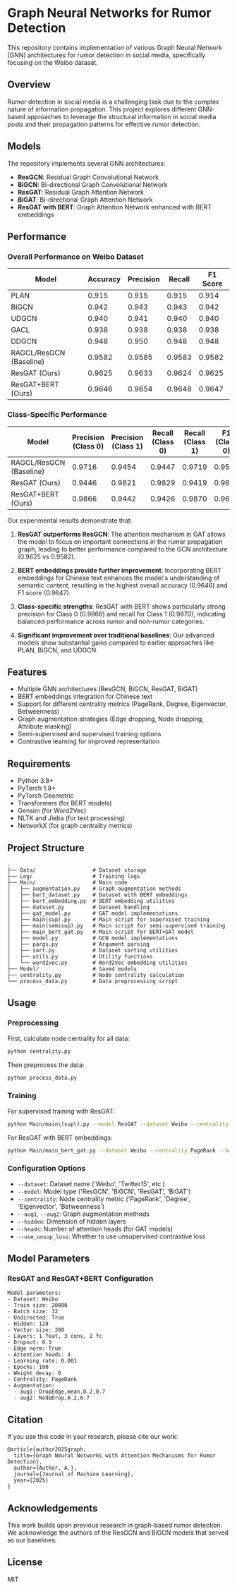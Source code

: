 # Graph Neural Networks for Rumor Detection

This repository contains implementation of various Graph Neural Network (GNN) architectures for rumor detection in social media, specifically focusing on the Weibo dataset.

## Overview

Rumor detection in social media is a challenging task due to the complex nature of information propagation. This project explores different GNN-based approaches to leverage the structural information in social media posts and their propagation patterns for effective rumor detection.

## Models

The repository implements several GNN architectures:

- **ResGCN**: Residual Graph Convolutional Network
- **BiGCN**: Bi-directional Graph Convolutional Network
- **ResGAT**: Residual Graph Attention Network
- **BiGAT**: Bi-directional Graph Attention Network
- **ResGAT with BERT**: Graph Attention Network enhanced with BERT embeddings

## Performance

### Overall Performance on Weibo Dataset

| Model | Accuracy | Precision | Recall | F1 Score |
|-------|----------|-----------|--------|----------|
| PLAN | 0.915 | 0.915 | 0.915 | 0.914 |
| BiGCN | 0.942 | 0.943 | 0.943 | 0.942 |
| UDGCN | 0.940 | 0.941 | 0.940 | 0.940 |
| GACL | 0.938 | 0.938 | 0.938 | 0.938 |
| DDGCN | 0.948 | 0.950 | 0.948 | 0.948 |
| RAGCL/ResGCN (Baseline) | 0.9582 | 0.9585 | 0.9583 | 0.9582 |
| ResGAT (Ours) | 0.9625 | 0.9633 | 0.9624 | 0.9625 |
| ResGAT+BERT (Ours) | 0.9646 | 0.9654 | 0.9648 | 0.9647 |

### Class-Specific Performance

| Model | Precision (Class 0) | Precision (Class 1) | Recall (Class 0) | Recall (Class 1) | F1 (Class 0) | F1 (Class 1) |
|-------|---------------------|---------------------|------------------|------------------|--------------|--------------|
| RAGCL/ResGCN (Baseline) | 0.9716 | 0.9454 | 0.9447 | 0.9719 | 0.9579 | 0.9585 |
| ResGAT (Ours) | 0.9446 | 0.9821 | 0.9829 | 0.9419 | 0.9634 | 0.9616 |
| ResGAT+BERT (Ours) | 0.9866 | 0.9442 | 0.9426 | 0.9870 | 0.9641 | 0.9652 |

Our experimental results demonstrate that:

1. **ResGAT outperforms ResGCN**: The attention mechanism in GAT allows the model to focus on important connections in the rumor propagation graph, leading to better performance compared to the GCN architecture (0.9625 vs 0.9582).

2. **BERT embeddings provide further improvement**: Incorporating BERT embeddings for Chinese text enhances the model's understanding of semantic content, resulting in the highest overall accuracy (0.9646) and F1 score (0.9647).

3. **Class-specific strengths**: ResGAT with BERT shows particularly strong precision for Class 0 (0.9866) and recall for Class 1 (0.9870), indicating balanced performance across rumor and non-rumor categories.

4. **Significant improvement over traditional baselines**: Our advanced models show substantial gains compared to earlier approaches like PLAN, BiGCN, and UDGCN.

## Features

- Multiple GNN architectures (ResGCN, BiGCN, ResGAT, BiGAT)
- BERT embeddings integration for Chinese text
- Support for different centrality metrics (PageRank, Degree, Eigenvector, Betweenness)
- Graph augmentation strategies (Edge dropping, Node dropping, Attribute masking)
- Semi-supervised and supervised training options
- Contrastive learning for improved representation

## Requirements

- Python 3.8+
- PyTorch 1.9+
- PyTorch Geometric
- Transformers (for BERT models)
- Gensim (for Word2Vec)
- NLTK and Jieba (for text processing)
- NetworkX (for graph centrality metrics)

## Project Structure

```
.
├── Data/                  # Dataset storage
├── Log/                   # Training logs
├── Main/                  # Main code
│   ├── augmentation.py    # Graph augmentation methods
│   ├── bert_dataset.py    # Dataset with BERT embeddings
│   ├── bert_embedding.py  # BERT embedding utilities
│   ├── dataset.py         # Dataset handling
│   ├── gat_model.py       # GAT model implementations
│   ├── main(sup).py       # Main script for supervised training
│   ├── main(semisup).py   # Main script for semi-supervised training
│   ├── main_bert_gat.py   # Main script for BERT+GAT model
│   ├── model.py           # GCN model implementations
│   ├── pargs.py           # Argument parsing
│   ├── sort.py            # Dataset sorting utilities
│   ├── utils.py           # Utility functions
│   └── word2vec.py        # Word2Vec embedding utilities
├── Model/                 # Saved models
├── centrality.py          # Node centrality calculation
└── process_data.py        # Data preprocessing script
```

## Usage

### Preprocessing

First, calculate node centrality for all data:

```bash
python centrality.py
```

Then preprocess the data:

```bash
python process_data.py
```

### Training

For supervised training with ResGAT:

```bash
python Main/main\(sup\).py --model ResGAT --dataset Weibo --centrality PageRank --batch_size 32 --epochs 100 --lr 0.001
```

For ResGAT with BERT embeddings:

```bash
python Main/main_bert_gat.py --dataset Weibo --centrality PageRank --batch_size 32 --epochs 100 --lr 0.001
```

### Configuration Options

- `--dataset`: Dataset name ('Weibo', 'Twitter15', etc.)
- `--model`: Model type ('ResGCN', 'BiGCN', 'ResGAT', 'BiGAT')
- `--centrality`: Node centrality metric ('PageRank', 'Degree', 'Eigenvector', 'Betweenness')
- `--aug1`, `--aug2`: Graph augmentation methods
- `--hidden`: Dimension of hidden layers
- `--heads`: Number of attention heads (for GAT models)
- `--use_unsup_loss`: Whether to use unsupervised contrastive loss

## Model Parameters

### ResGAT and ResGAT+BERT Configuration

```
Model parameters:
- Dataset: Weibo
- Train size: 20000
- Batch size: 32
- Undirected: True
- Hidden: 128
- Vector size: 200
- Layers: 1 feat, 3 conv, 2 fc
- Dropout: 0.3
- Edge norm: True
- Attention heads: 4
- Learning rate: 0.001
- Epochs: 100
- Weight decay: 0
- Centrality: PageRank
- Augmentation:
  - aug1: DropEdge,mean,0.2,0.7
  - aug2: NodeDrop,0.2,0.7
```

## Citation

If you use this code in your research, please cite our work:

```
@article{author2025graph,
  title={Graph Neural Networks with Attention Mechanisms for Rumor Detection},
  author={Author, A.},
  journal={Journal of Machine Learning},
  year={2025}
}
```

## Acknowledgements

This work builds upon previous research in graph-based rumor detection. We acknowledge the authors of the ResGCN and BiGCN models that served as our baselines.

## License

MIT